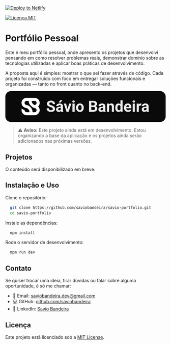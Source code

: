
[![Deploy to Netlify](https://www.netlify.com/img/deploy/button.svg)](https://www.saviobandeira.com)

[![Licença MIT](https://img.shields.io/badge/Licença-MIT-green.svg)](LICENSE)


# Portfólio Pessoal


Este é meu portfólio pessoal, onde apresento os projetos que desenvolvi pensando em como resolver problemas reais, demonstrar domínio sobre as tecnologias utilizadas e aplicar boas práticas de desenvolvimento.

A proposta aqui é simples: mostrar o que sei fazer através de código. Cada projeto foi construído com foco em entregar soluções funcionais e organizadas — tanto no front quanto no back-end.

<img src="./public/images/banner.png" alt="Project banner"/>

> ⚠️ **Aviso:** Este projeto ainda está em desenvolvimento. Estou organizando a base da aplicação e os projetos ainda serão adicionados nas próximas versões.


## Projetos

O conteúdo será disponibilizado em breve.


## Instalação e Uso

Clone o repositório:

```bash
  git clone https://github.com/saviobandeira/savio-portfolio.git
  cd savio-portfolio
```

Instale as dependências:

```bash
  npm install
```

Rode o servidor de desenvolvimento:

```bash
  npm run dev
```


## Contato

Se quiser trocar uma ideia, tirar dúvidas ou falar sobre alguma oportunidade, é só me chamar:

- 📧 Email: saviobandeira.dev@gmail.com
- 💻 GitHub: [github.com/saviobandeira](https://github.com/saviobandeira/)  
- 🔗 LinkedIn: [Savio Bandeira](https://www.linkedin.com/in/savio-bandeira-79760620b/)

## Licença

Este projeto está licenciado sob a [MIT License](LICENSE).